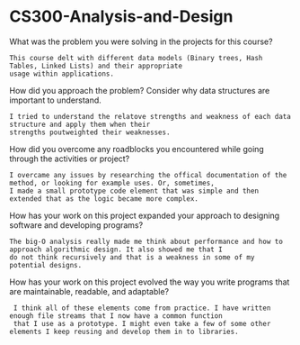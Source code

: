 # CS300-Analysis-and-Design
What was the problem you were solving in the projects for this course?
    
    This course delt with different data models (Binary trees, Hash Tables, Linked Lists) and their appropriate 
    usage within applications.     
    
How did you approach the problem? Consider why data structures are important to understand.
    
    I tried to understand the relatove strengths and weakness of each data structure and apply them when their 
    strengths poutweighted their weaknesses.
    
How did you overcome any roadblocks you encountered while going through the activities or project?

    I overcame any issues by researching the offical documentation of the method, or looking for example uses. Or, sometimes, 
    I made a small prototype code element that was simple and then extended that as the logic became more complex.

How has your work on this project expanded your approach to designing software and developing programs?

    The big-O analysis really made me think about performance and how to approach algorithmic design. It also showed me that I 
    do not think recursively and that is a weakness in some of my potential designs.

How has your work on this project evolved the way you write programs that are maintainable, readable, and adaptable?

     I think all of these elements come from practice. I have written enough file streams that I now have a common function 
     that I use as a prototype. I might even take a few of some other elements I keep reusing and develop them in to libraries.
